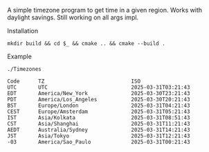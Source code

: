 A simple timezone program to get time in a given region. Works with daylight savings. Still working on all args impl.

Installation

```
mkdir build && cd $_ && cmake .. && cmake --build .
```

Example 

```
./Timezones
```

```
Code      TZ                            ISO
UTC       UTC                           2025-03-31T03:21:43
EDT       America/New_York              2025-03-30T23:21:43
PDT       America/Los_Angeles           2025-03-30T20:21:43
BST       Europe/London                 2025-03-31T04:21:43
CEST      Europe/Amsterdam              2025-03-31T05:21:43
IST       Asia/Kolkata                  2025-03-31T08:51:43
CST       Asia/Shanghai                 2025-03-31T11:21:43
AEDT      Australia/Sydney              2025-03-31T14:21:43
JST       Asia/Tokyo                    2025-03-31T12:21:43
-03       America/Sao_Paulo             2025-03-31T00:21:43

```
